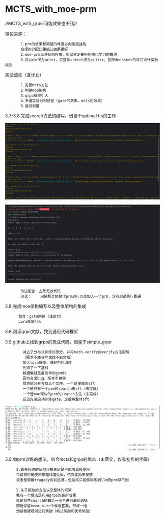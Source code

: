 # MCTS_with_moe-prm
//MCTS_with_grpo 可能效果也不错//

理论来源：

           1.prm的效果和问题的难度方向高度挂钩
           合理的分配比重能让结果更好
           2.moe-prm无法反向传播，所以肯定要用到强化学习的算法
           3.将gate视为actor，将整体saerch视为critic，按照deepseek的样式设计奖励规则

实验流程（含计划）
 
           1.完善mcts方法
           2.构建moe架构
           3.grpo框架引入
           4.多组实验分别验证（gate的效果，mcts的效果）
           5.基线测量


3.7-3.8 完成search方法的编写，借鉴于optimal tts的工作


![image](https://github.com/cxb-student/MCTS-with-moe-at-tts-prm/blob/main/random_test.png)

![image](https://github.com/cxb-student/MCTS-with-moe-at-tts-prm/blob/main/single.png)

           改进包含：去除无效代码
           测试：    用随机奖励替代prm运行以及加入一个prm，分别测试先行跑通
           
3.8     完成moe架构编写以及整体架构的集成
   
          包含：gate网络（注意力）
          Lora框架引入
          

3.8     阅读grpo文献，找到通用代码框架

3.9     github上找到grpo的现成代码，借鉴于simple_grpo

            减去了分布式训练的部分，并将math-verify的verify方法取缔
            （版本不兼容咋也找不到文档）
            加入lora框架，减轻内存消耗
            先测了一下基线
            数据集就是最简单的gsm8k
            因为会出bug，版本不兼容
            我将他分开写成三个文件，一个是单独的sft
            一个是只有一个prm的search来sft（未完成）
            一个是moe架构的prm的search方法（未完成）
            应该先冷启动训练gate，之后再整体sft

![image](https://github.com/cxb-student/MCTS-with-moe-at-tts-prm/blob/main/train.png)

3.9     单prm训练的想法，结合mcts和grpo的优点（未落实，仅有初步的代码）

         1.首先传统的反向传播肯定是不能够直接使用
         目前想的是使用策略梯度近似，依靠奖励来反馈
         或者是顺着tragedy向前追溯，但这样只能够训练到llm而prm够不到
         
         2.关于奖励的方法以及整体的框架
         我有一个想法是利用grpo的最新成果
         就是我在search的最后一步不进行最优选择
         而是保留beam_size个候选答案，形成一组
         然后根据规则进行奖励（格式奖励和优势奖励）
